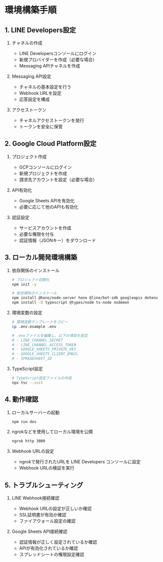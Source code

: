 # 環境構築手順

## 1. LINE Developers設定

1. チャネルの作成
   - LINE Developersコンソールにログイン
   - 新規プロバイダーを作成（必要な場合）
   - Messaging APIチャネルを作成

2. Messaging API設定
   - チャネルの基本設定を行う
   - Webhook URLを設定
   - 応答設定を構成

3. アクセストークン
   - チャネルアクセストークンを発行
   - トークンを安全に保管

## 2. Google Cloud Platform設定

1. プロジェクト作成
   - GCPコンソールにログイン
   - 新規プロジェクトを作成
   - 請求先アカウントを設定（必要な場合）

2. API有効化
   - Google Sheets APIを有効化
   - 必要に応じて他のAPIも有効化

3. 認証設定
   - サービスアカウントを作成
   - 必要な権限を付与
   - 認証情報（JSONキー）をダウンロード

## 3. ローカル開発環境構築

1. 依存関係のインストール
   ```bash
   # プロジェクト初期化
   npm init -y
   
   # 依存関係のインストール
   npm install @hono/node-server hono @line/bot-sdk googleapis dotenv
   npm install -D typescript @types/node ts-node nodemon
   ```

2. 環境変数の設定
   ```bash
   # 環境変数テンプレートをコピー
   cp .env.example .env
   
   # .envファイルを編集し、以下の項目を設定
   # - LINE_CHANNEL_SECRET
   # - LINE_CHANNEL_ACCESS_TOKEN
   # - GOOGLE_SHEETS_PRIVATE_KEY
   # - GOOGLE_SHEETS_CLIENT_EMAIL
   # - SPREADSHEET_ID
   ```

3. TypeScript設定
   ```bash
   # TypeScript設定ファイルの作成
   npx tsc --init
   ```

## 4. 動作確認

1. ローカルサーバーの起動
   ```bash
   npm run dev
   ```

2. ngrokなどを使用してローカル環境を公開
   ```bash
   ngrok http 3000
   ```

3. Webhook URLの設定
   - ngrokで発行されたURLを LINE Developers コンソールに設定
   - Webhook URLの検証を実行

## 5. トラブルシューティング

1. LINE Webhook接続確認
   - Webhook URLの設定が正しいか確認
   - SSL証明書が有効か確認
   - ファイアウォール設定の確認

2. Google Sheets API接続確認
   - 認証情報が正しく設定されているか確認
   - APIが有効化されているか確認
   - スプレッドシートの権限設定確認
